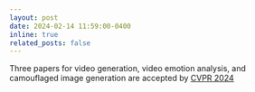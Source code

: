 ```yaml
---
layout: post
date: 2024-02-14 11:59:00-0400
inline: true
related_posts: false
---
```

Three papers for video generation, video emotion analysis, and camouflaged image generation are accepted by [CVPR 2024](https://cvpr.thecvf.com/Conferences/2024)
